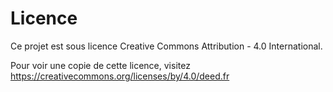 # Licence

Ce projet est sous licence Creative Commons Attribution - 4.0 International.

Pour voir une copie de cette licence, visitez https://creativecommons.org/licenses/by/4.0/deed.fr
